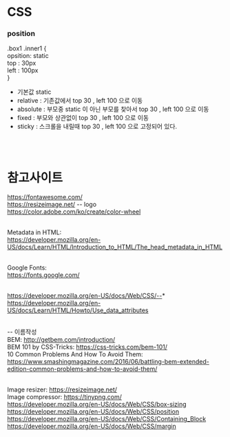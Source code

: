 # CSS

### position
.box1 .inner1 {<br />
opsition: static<br />
top : 30px <br />
left : 100px <br />
}<br />
- 기본값 static <br />
- relative : 기존값에서 top 30 , left 100 으로 이동  <br />
- absolute : 부모중 static 이 아닌 부모를 찾아서 top 30 , left 100 으로 이동  <br />
- fixed : 부모와 상관없이 top 30 , left 100 으로 이동 <br />
- sticky : 스크롤을 내릴때 top 30 , left 100 으로 고정되어 있다. <br />
<br />
<br />

# 참고사이트
https://fontawesome.com/ <br />
https://resizeimage.net/	-- logo <br />
https://color.adobe.com/ko/create/color-wheel <br /><br />

Metadata in HTML: <br />
https://developer.mozilla.org/en-US/docs/Learn/HTML/Introduction_to_HTML/The_head_metadata_in_HTML
<br /><br />

Google Fonts: <br />
https://fonts.google.com/
<br /><br />

https://developer.mozilla.org/en-US/docs/Web/CSS/--*
<br />
https://developer.mozilla.org/en-US/docs/Learn/HTML/Howto/Use_data_attributes
<br />
<br />

-- 이름작성 <br />
BEM: http://getbem.com/introduction/ <br />
BEM 101 by CSS-Tricks: https://css-tricks.com/bem-101/ <br />
10 Common Problems And How To Avoid Them: <br />
https://www.smashingmagazine.com/2016/06/battling-bem-extended-edition-common-problems-and-how-to-avoid-them/ 
<br /><br />

Image resizer: https://resizeimage.net/ <br />
Image compressor: https://tinypng.com/ <br />
https://developer.mozilla.org/en-US/docs/Web/CSS/box-sizing <br />
https://developer.mozilla.org/en-US/docs/Web/CSS/position <br />
https://developer.mozilla.org/en-US/docs/Web/CSS/Containing_Block <br />
https://developer.mozilla.org/en-US/docs/Web/CSS/margin <br />

